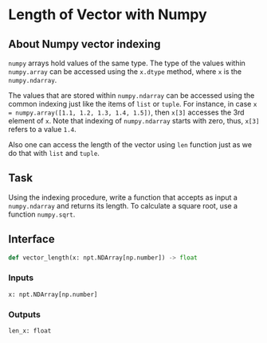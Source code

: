 # Length of Vector with Numpy

## About Numpy vector indexing
`numpy` arrays hold values of the same type. The type of
the values within `numpy.array` can be accessed using the
`x.dtype` method, where `x` is the `numpy.ndarray`.

The values that are stored within `numpy.ndarray` can be
accessed using the common indexing just like the items of
`list` or `tuple`. For instance, in case 
`x = numpy.array([1.1, 1.2, 1.3, 1.4, 1.5])`, then
`x[3]` accesses the 3rd element of `x`. Note that indexing
of `numpy.ndarray` starts with zero, thus, `x[3]` refers to
a value `1.4`.

Also one can access the length of the vector using `len`
function just as we do that with `list` and `tuple`.

## Task
Using the indexing procedure, write a function that
accepts as input a `numpy.ndarray` and returns its length.
To calculate a square root, use a function `numpy.sqrt`.

## Interface
```python
def vector_length(x: npt.NDArray[np.number]) -> float
```

### Inputs
`x: npt.NDArray[np.number]`

### Outputs 
`len_x: float`